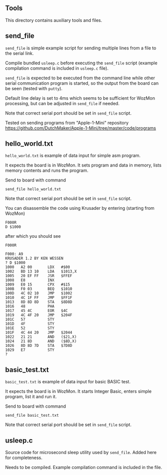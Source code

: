 ## Tools

This directory contains auxiliary tools and files.


## send_file

`send_file` is simple example script for sending multiple lines
from a file to the serial link.

Compile bundled `usleep.c` before executing the `send_file` script
(example compilation command is included in `usleep.c` file).

`send_file` is expected to be executed from the command line while
other serial communication program is started, so the output from
the board can be seen (tested with `putty`).

Default line delay is set to 4ms which seems to be sufficient
for WozMon processing, but can be adjusted in `send_file` if
needed.

Note that correct serial port should be set in `send_file` script.

Tested on sending programs from "Apple-1-Mini" repository
https://github.com/DutchMaker/Apple-1-Mini/tree/master/code/programs


## hello_world.txt

`hello_world.txt` is example of data input for simple asm program.

It expects the board is in WozMon. It sets program and data in
memory, lists memory contents and runs the program.

Send to board with command

    send_file hello_world.txt

Note that correct serial port should be set in `send_file` script.

You can disassemble the code using Krusader by entering (starting from WozMon)

    F000R
    D $1000

after which you should see

    F000R
    
    F000: A9
    KRUSADER 1.2 BY KEN WESSEN
    ? D $1000
    1000   A2 00       LDX   #$00
    1002   BD 13 10    LDA   $1013,X
    1005   20 EF FF    JSR   $FFEF
    1008   E8          INX
    1009   E0 15       CPX   #$15
    100B   F0 03       BEQ   $1010
    100D   4C 02 10    JMP   $1002
    1010   4C 1F FF    JMP   $FF1F
    1013   8D 8D 8D    STA   $8D8D
    1016   48          PHA
    1017   45 4C       EOR   $4C
    1019   4C 4F 20    JMP   $204F
    101C   57          STY
    101D   4F          STY
    101E   52          STY
    101F   4C 44 20    JMP   $2044
    1022   21 21       AND   ($21,X)
    1024   21 8D       AND   ($8D,X)
    1026   8D 8D 7D    STA   $7D8D
    1029   E7          STY
    ?



## basic_test.txt

`basic_test.txt` is example of data input for basic BASIC test.

It expects the board is in WozMon. It starts Integer Basic, enters
simple program, list it and run it.

Send to board with command

    send_file basic_test.txt

Note that correct serial port should be set in `send_file` script.


## usleep.c

Source code for microsecond sleep utility used by `send_file`.
Added here for completeness. 

Needs to be compiled. Example compilation command is included
in the file.


